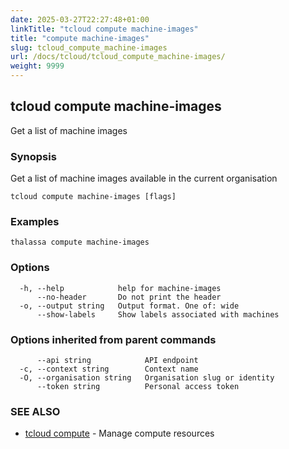 ```yaml
---
date: 2025-03-27T22:27:48+01:00
linkTitle: "tcloud compute machine-images"
title: "compute machine-images"
slug: tcloud_compute_machine-images
url: /docs/tcloud/tcloud_compute_machine-images/
weight: 9999
---
```

## tcloud compute machine-images

Get a list of machine images

### Synopsis

Get a list of machine images available in the current organisation

```
tcloud compute machine-images [flags]
```

### Examples

```
thalassa compute machine-images
```

### Options

```
  -h, --help            help for machine-images
      --no-header       Do not print the header
  -o, --output string   Output format. One of: wide
      --show-labels     Show labels associated with machines
```

### Options inherited from parent commands

```
      --api string            API endpoint
  -c, --context string        Context name
  -O, --organisation string   Organisation slug or identity
      --token string          Personal access token
```

### SEE ALSO

* [tcloud compute](/docs/tcloud/tcloud_compute/)	 - Manage compute resources

